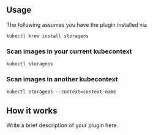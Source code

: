 
## Usage
The following assumes you have the plugin installed via

```shell
kubectl krew install storageos
```

### Scan images in your current kubecontext

```shell
kubectl storageos
```

### Scan images in another kubecontext

```shell
kubectl storageos --context=context-name
```

## How it works
Write a brief description of your plugin here.